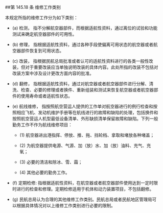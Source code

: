##第 145.18 条 维修工作类别

本规定所指的维修工作分为如下类别：

- (a) 检测， 指不分解航空器部件，而根据适航性资料，通过离位的试验和功能测试来确定航空器部件的可用性。

- (b)  修理， 指根据适航性资料，通过各种手段使偏离可用状态的航空器或者航空器部件恢复到可用状态。

- (c) 改装， 指根据民航总局批准或者认可的适航性资料进行的各类一般性改装，但对于重要改装应当单独说明改装的具体内容。此处所指的改装不包括对改装方案中涉及设计更改方面内容的批准。

- (d)  翻修， 指根据适航性资料，通过对航空器或者航空器部件进行分解、清洗、检查、必要的修理或者换件、重新组装和测试来恢复航空器或者航空器部件的使用寿命或者适航性状态。

- (e)   航线维修， 指按照航空营运人提供的工作单对航空器进行的例行检查和按照相应飞机、发动机维护手册等在航线进行的故障和缺陷的处理，包括换件和按照航空营运人机型最低设备清单、外形缺损清单保留故障和缺陷。下列一般勤务工作不作为航线维修项目：

  + (1)   航空器进出港指挥、停放、推、拖、挡轮档、拿取和堵放各种堵盖；

  + (2)   为航空器提供电源、气源、加（放）水、加（放）油料、充气、充氧；

  + (3)   必要的清洁和除冰、雪、霜；

  + (4)   其他必要的勤务工作。

- (f) 定期检修:   指根据适航性资料，在航空器或者航空器部件使用达到一定时限时进行的检查和修理。定期检修适用于机体和动力装置项目，不包括翻修。

- (g)  民航总局认为合理的其他维修工作类别。民航总局或者民航地区管理局可以根据具体情况对以上维修工作类别进行必要的限制。
 
